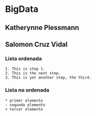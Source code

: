 # BigData
## Katherynne Plessmann
## Salomon Cruz Vidal

### Lista ordenada
```
1. This is step 1.
2. This is the next step.
3. This is yet another step, the third.
```

### Lista no ordenada
```
* primer elemento
- segundo elemento
+ tercer elemento
```